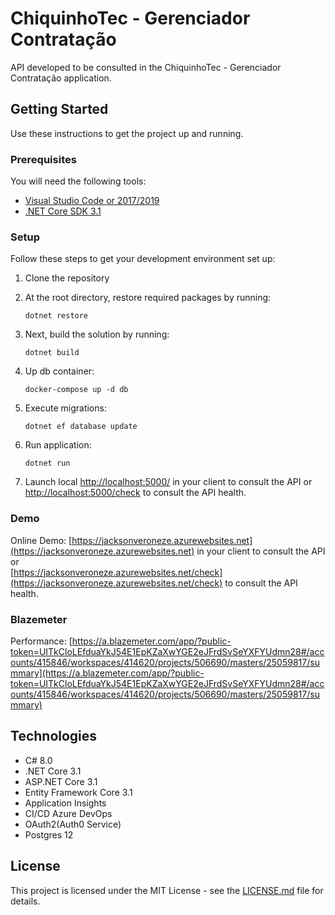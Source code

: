 # ChiquinhoTec - Gerenciador Contratação

API developed to be consulted in the ChiquinhoTec - Gerenciador Contratação application.

## Getting Started
Use these instructions to get the project up and running.

### Prerequisites
You will need the following tools:

* [Visual Studio Code or 2017/2019](https://www.visualstudio.com/downloads/)
* [.NET Core SDK 3.1](https://www.microsoft.com/net/download/dotnet-core/2.2)

### Setup
Follow these steps to get your development environment set up:

  1. Clone the repository
  
  2. At the root directory, restore required packages by running:
     ```
     dotnet restore
     ```
  3. Next, build the solution by running:
     ```
     dotnet build
     ```
  3. Up db container:
     ```
     docker-compose up -d db
     ```
  4. Execute migrations:
     ```
     dotnet ef database update
     ```
  5. Run application:
     ```
	 dotnet run 
	   ```
  5. Launch local [http://localhost:5000/](http://localhost:5000/) in your client to consult the API or  
     [http://localhost:5000/check](http://localhost:5000/check) to consult the API health.

### Demo

  Online Demo: [https://jacksonveroneze.azurewebsites.net](https://jacksonveroneze.azurewebsites.net) in your client to consult the API or  
  [https://jacksonveroneze.azurewebsites.net/check](https://jacksonveroneze.azurewebsites.net/check) to consult the API health.
  
### Blazemeter
Performance: [https://a.blazemeter.com/app/?public-token=UITkCloLEfduaYkJ54E1EpKZaXwYGE2eJFrdSvSeYXFYUdmn28#/accounts/415846/workspaces/414620/projects/506690/masters/25059817/summary](https://a.blazemeter.com/app/?public-token=UITkCloLEfduaYkJ54E1EpKZaXwYGE2eJFrdSvSeYXFYUdmn28#/accounts/415846/workspaces/414620/projects/506690/masters/25059817/summary)

## Technologies
* C# 8.0
* .NET Core 3.1
* ASP.NET Core 3.1
* Entity Framework Core 3.1
* Application Insights
* CI/CD Azure DevOps
* OAuth2(Auth0 Service)
* Postgres 12

## License

This project is licensed under the MIT License - see the [LICENSE.md](https://github.com/jacksonveroneze/Pharmacy-API/blob/develop/LICENSE) file for details.
